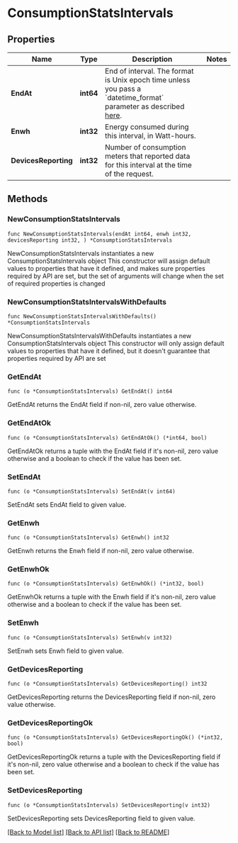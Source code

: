 # ConsumptionStatsIntervals

## Properties

Name | Type | Description | Notes
------------ | ------------- | ------------- | -------------
**EndAt** | **int64** | End of interval. The format is Unix epoch time unless you pass a &#x60;datetime_format&#x60; parameter as described [here](https://developer.enphase.com/docs#Datetimes). | 
**Enwh** | **int32** | Energy consumed during this interval, in Watt-hours. | 
**DevicesReporting** | **int32** | Number of consumption meters that reported data for this interval at the time of the request. | 

## Methods

### NewConsumptionStatsIntervals

`func NewConsumptionStatsIntervals(endAt int64, enwh int32, devicesReporting int32, ) *ConsumptionStatsIntervals`

NewConsumptionStatsIntervals instantiates a new ConsumptionStatsIntervals object
This constructor will assign default values to properties that have it defined,
and makes sure properties required by API are set, but the set of arguments
will change when the set of required properties is changed

### NewConsumptionStatsIntervalsWithDefaults

`func NewConsumptionStatsIntervalsWithDefaults() *ConsumptionStatsIntervals`

NewConsumptionStatsIntervalsWithDefaults instantiates a new ConsumptionStatsIntervals object
This constructor will only assign default values to properties that have it defined,
but it doesn't guarantee that properties required by API are set

### GetEndAt

`func (o *ConsumptionStatsIntervals) GetEndAt() int64`

GetEndAt returns the EndAt field if non-nil, zero value otherwise.

### GetEndAtOk

`func (o *ConsumptionStatsIntervals) GetEndAtOk() (*int64, bool)`

GetEndAtOk returns a tuple with the EndAt field if it's non-nil, zero value otherwise
and a boolean to check if the value has been set.

### SetEndAt

`func (o *ConsumptionStatsIntervals) SetEndAt(v int64)`

SetEndAt sets EndAt field to given value.


### GetEnwh

`func (o *ConsumptionStatsIntervals) GetEnwh() int32`

GetEnwh returns the Enwh field if non-nil, zero value otherwise.

### GetEnwhOk

`func (o *ConsumptionStatsIntervals) GetEnwhOk() (*int32, bool)`

GetEnwhOk returns a tuple with the Enwh field if it's non-nil, zero value otherwise
and a boolean to check if the value has been set.

### SetEnwh

`func (o *ConsumptionStatsIntervals) SetEnwh(v int32)`

SetEnwh sets Enwh field to given value.


### GetDevicesReporting

`func (o *ConsumptionStatsIntervals) GetDevicesReporting() int32`

GetDevicesReporting returns the DevicesReporting field if non-nil, zero value otherwise.

### GetDevicesReportingOk

`func (o *ConsumptionStatsIntervals) GetDevicesReportingOk() (*int32, bool)`

GetDevicesReportingOk returns a tuple with the DevicesReporting field if it's non-nil, zero value otherwise
and a boolean to check if the value has been set.

### SetDevicesReporting

`func (o *ConsumptionStatsIntervals) SetDevicesReporting(v int32)`

SetDevicesReporting sets DevicesReporting field to given value.



[[Back to Model list]](../README.md#documentation-for-models) [[Back to API list]](../README.md#documentation-for-api-endpoints) [[Back to README]](../README.md)


